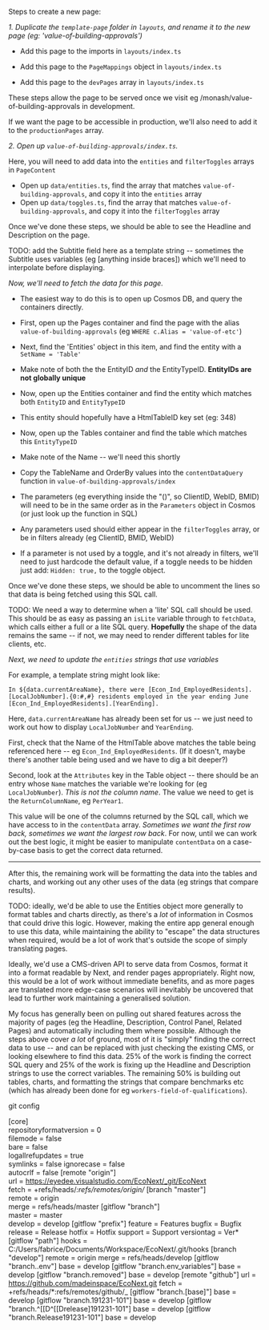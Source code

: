 Steps to create a new page:

_1. Duplicate the `template-page` folder in `layouts`, and rename it to the new page (eg: 'value-of-building-approvals')_

- Add this page to the imports in `layouts/index.ts`

- Add this page to the `PageMappings` object in `layouts/index.ts`

- Add this page to the `devPages` array in `layouts/index.ts`

These steps allow the page to be served once we visit eg /monash/value-of-building-approvals in development.

If we want the page to be accessible in production, we'll also need to add it to the `productionPages` array.

_2. Open up `value-of-building-approvals/index.ts`._

Here, you will need to add data into the `entities` and `filterToggles` arrays in `PageContent`

- Open up `data/entities.ts`, find the array that matches `value-of-building-approvals`, and copy it into the `entities` array
- Open up `data/toggles.ts`, find the array that matches `value-of-building-approvals`, and copy it into the `filterToggles` array

Once we've done these steps, we should be able to see the Headline and Description on the page.

TODO: add the Subtitle field here as a template string -- sometimes the Subtitle uses variables (eg [anything inside braces]) which we'll
need to interpolate before displaying.

_Now, we'll need to fetch the data for this page._

- The easiest way to do this is to open up Cosmos DB, and query the containers directly.

- First, open up the Pages container and find the page with the alias `value-of-building-approvals` (eg `WHERE c.Alias = 'value-of-etc'`)

- Next, find the 'Entities' object in this item, and find the entity with a `SetName = 'Table'`

- Make note of both the the EntityID _and_ the EntityTypeID. **EntityIDs are not globally unique**

- Now, open up the Entities container and find the entity which matches both `EntityID` and `EntityTypeID`

- This entity should hopefully have a HtmlTableID key set (eg: 348)

- Now, open up the Tables container and find the table which matches this `EntityTypeID`

- Make note of the Name -- we'll need this shortly

- Copy the TableName and OrderBy values into the `contentDataQuery` function in `value-of-building-approvals/index`

- The parameters (eg everything inside the "()", so ClientID, WebID, BMID) will need to be in the same order as in the `Parameters` object in Cosmos (or just look up the function in SQL)

- Any parameters used should either appear in the `filterToggles` array, or be in filters already (eg ClientID, BMID, WebID)

- If a parameter is not used by a toggle, and it's not already in filters, we'll need to just hardcode the default value, if a toggle needs to be hidden just add: `Hidden: true,` to the toggle object.

Once we've done these steps, we should be able to uncomment the lines so that data is being fetched using this SQL call.

TODO: We need a way to determine when a 'lite' SQL call should be used. This should be as easy as passing an `isLite` variable through to `fetchData`,
which calls either a full or a lite SQL query. **Hopefully** the shape of the data remains the same -- if not, we may need to render different
tables for lite clients, etc.

_Next, we need to update the `entities` strings that use variables_

For example, a template string might look like:

`In ${data.currentAreaName}, there were [Econ_Ind_EmployedResidents].[LocalJobNumber].{0:#,#} residents employed in the year ending June [Econ_Ind_EmployedResidents].[YearEnding].`

Here, `data.currentAreaName` has already been set for us -- we just need to work out how to display `LocalJobNumber` and `YearEnding`.

First, check that the Name of the HtmlTable above matches the table being referenced here -- eg `Econ_Ind_EmployedResidents`. (If it doesn't, maybe there's another table being used and we have to dig a bit deeper?)

Second, look at the `Attributes` key in the Table object -- there should be an entry whose `Name` matches the variable we're looking for (eg `LocalJobNumber`). _This is not the column name_. The value we need to get is the `ReturnColumnName`, eg `PerYear1`.

This value will be one of the columns returned by the SQL call, which we have access to in the `contentData` array. _Sometimes we want the first row back, sometimes we want the largest row back_. For now, until we can work out the best logic, it might be easier to manipulate `contentData` on a case-by-case basis to get the correct data returned.

---

After this, the remaining work will be formatting the data into the tables and charts, and working out any other uses of the data (eg strings that compare results).

TODO: ideally, we'd be able to use the Entities object more generally to format tables and charts directly, as there's a _lot_ of information in Cosmos that could drive this logic. However, making the entire app general enough to use this data, while maintaining the ability to "escape"
the data structures when required, would be a lot of work that's outside the scope of simply translating pages.

Ideally, we'd use a CMS-driven API to serve data from Cosmos, format it into a format readable by Next, and render pages appropriately. Right now, this would be a lot of work without immediate benefits, and as more pages are translated more edge-case scenarios will inevitably be uncovered that lead to further work maintaining a generalised solution.

My focus has generally been on pulling out shared features across the majority of pages (eg the Headline, Description, Control Panel, Related Pages) and automatically including them where possible. Although the steps above cover _a lot_ of ground, most of it is "simply" finding the correct data to use -- and can be replaced with just checking the existing CMS, or looking elsewhere to find this data. 25% of the work is finding the correct SQL query and 25% of the work is fixing up the Headline and Description strings to use the correct variables. The remaining 50% is building out tables, charts, and formatting the strings that compare benchmarks etc (which has already been done for eg `workers-field-of-qualifications`).

git config

[core]  
 repositoryformatversion = 0  
 filemode = false  
 bare = false  
 logallrefupdates = true  
 symlinks = false
ignorecase = false  
 autocrlf = false
[remote "origin"]  
 url = https://eyedee.visualstudio.com/EcoNext/_git/EcoNext  
 fetch = +refs/heads/_:refs/remotes/origin/_
[branch "master"]  
remote = origin  
merge = refs/heads/master
[gitflow "branch"]  
master = master  
develop = develop
[gitflow "prefix"]
feature = Features
bugfix = Bugfix
release = Release
hotfix = Hotfix support = Support
versiontag = Ver*
[gitflow "path"]
hooks = C:/Users/fabrice/Documents/Workspace/EcoNext/.git/hooks
[branch "develop"]
remote = origin
merge = refs/heads/develop
[gitflow "branch..env"]
base = develop
[gitflow "branch.env_variables"]
base = develop
[gitflow "branch.removed"]
base = develop
[remote "github"]
url = https://github.com/madeinspace/EcoNext.git
fetch = +refs/heads/*:refs/remotes/github/\_
[gitflow "branch.[base]"]
base = develop
[gitflow "branch.191231-101"]
base = develop
[gitflow "branch.^[[D^[[Drelease]191231-101"]
base = develop
[gitflow "branch.Release191231-101"]
base = develop
